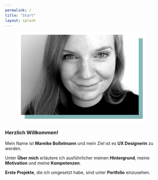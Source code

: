 ```yaml
---
permalink: /
title: "Start"
layout: splash
---
```

<figure class="align-right">
  <img src="https://github.com/mbosselmann/portfolio/blob/master/assets/images/homebild.png?raw=true" alt="">
</figure>

### Herzlich Willkommen!

Mein Name ist **Mareike Boßelmann** und mein Ziel ist es **UX Designerin** zu werden. 

Unter **Über mich** erläutere ich ausführlicher meinen **Hintergrund**, meine **Motivation** und meine **Kompetenzen**. 

**Erste Projekte**, die ich umgesetzt habe, sind unter **Portfolio** einzusehen.


